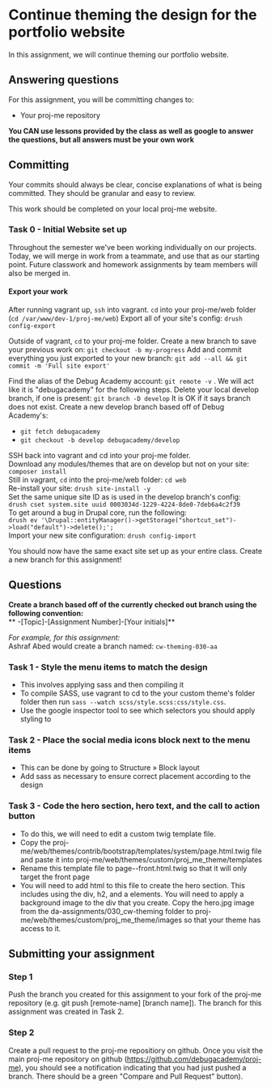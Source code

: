 # Continue theming the design for the portfolio website
In this assignment, we will continue theming our portfolio website.

## Answering questions
For this assignment, you will be committing changes to:
- Your proj-me repository

**You CAN use lessons provided by the class as well as google to answer the questions, but all answers must be your own work**  

## Committing
Your commits should always be clear, concise explanations of what is being committed. They should be granular and easy to review.

This work should be completed on your local proj-me website.  

### Task 0 - Initial Website set up
Throughout the semester we've been working individually on our projects. Today, we will merge in work from a teammate, and use that as our starting point. Future classwork and homework assignments by team members will also be merged in.

#### Export your work
After running vagrant up, `ssh` into vagrant.
`cd` into your proj-me/web folder (`cd /var/www/dev-1/proj-me/web`)
Export all of your site's config: `drush config-export`

Outside of vagrant, `cd` to your proj-me folder.
Create a new branch to save your previous work on: `git checkout -b my-progress`
Add and commit everything you just exported to your new branch: `git add --all && git commit -m 'Full site export'`

Find the alias of the Debug Academy account: `git remote -v` . We will act like it is "debugacademy" for the following steps.
Delete your local develop branch, if one is present: `git branch -D develop` It is OK if it says branch does not exist.
Create a new develop branch based off of Debug Academy's:
- `git fetch debugacademy`  
- `git checkout -b develop debugacademy/develop`  

SSH back into vagrant and cd into your proj-me folder.  
Download any modules/themes that are on develop but not on your site: `composer install`  
Still in vagrant, `cd` into the proj-me/web folder: `cd web`  
Re-install your site: `drush site-install -y`  
Set the same unique site ID as is used in the develop branch's config:  
`drush cset system.site uuid 0003034d-1229-4224-8de0-7deb6a4c2f39`  
To get around a bug in Drupal core, run the following:  
`drush ev '\Drupal::entityManager()->getStorage("shortcut_set")->load("default")->delete();';`  
Import your new site configuration: `drush config-import`  

You should now have the same exact site set up as your entire class. Create a new branch for this assignment!

## Questions
**Create a branch based off of the currently checked out branch using the following convention:**  
** -[Topic]-[Assignment Number]-[Your initials]**

*For example, for this assignment:*  
Ashraf Abed would create a branch named: ```cw-theming-030-aa```  


### Task 1 - Style the menu items to match the design
- This involves applying sass and then compiling it
- To compile SASS, use vagrant to cd to the your custom theme's folder folder then run ```sass --watch scss/style.scss:css/style.css```.
- Use the google inspector tool to see which selectors you should apply styling to

### Task 2 - Place the social media icons block next to the menu items
- This can be done by going to Structure » Block layout
- Add sass as necessary to ensure correct placement according to the design

### Task 3 - Code the hero section, hero text, and the call to action button
- To do this, we will need to edit a custom twig template file.
- Copy the proj-me/web/themes/contrib/bootstrap/templates/system/page.html.twig file and paste it into proj-me/web/themes/custom/proj_me_theme/templates
- Rename this template file to page--front.html.twig so that it will only target the front page
- You will need to add html to this file to create the hero section. This includes using the div, h2, and a elements. You will need to apply a background image to the div that you create. Copy the hero.jpg image from the da-assignments/030_cw-theming folder to proj-me/web/themes/custom/proj_me_theme/images so that your theme has access to it.

## Submitting your assignment

### Step 1
Push the branch you created for this assignment to your fork of the proj-me repository (e.g. git push [remote-name] [branch name]). The branch for this assignment was created in Task 2.

### Step 2
Create a pull request to the proj-me repositiory on github. Once you visit the main proj-me repository on github (https://github.com/debugacademy/proj-me), you should see a notification indicating that you had just pushed a branch. There should be a green "Compare and Pull Request" button).
